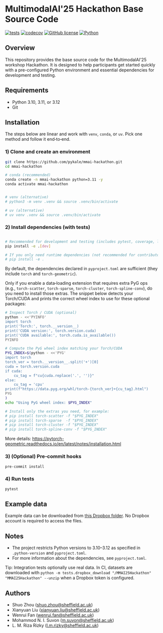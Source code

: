 # MultimodalAI'25 Hackathon Base Source Code

[![tests](https://github.com/pykale/mmai-hackathon/workflows/test/badge.svg)](https://github.com/pykale/mmai-hackathon/actions/workflows/test.yml)
[![codecov](https://codecov.io/gh/pykale/mmai-hackathon/branch/main/graph/badge.svg)](https://codecov.io/gh/pykale/mmai-hackathon)
[![GitHub license](https://img.shields.io/badge/license-MIT-blue.svg)](https://github.com/pykale/mmai-hackathon/blob/main/LICENSE)
[![Python](https://img.shields.io/badge/python-3.10%20%7C%203.11%20%7C%203.12-blue)](https://www.python.org)

## Overview

This repository provides the base source code for the MultimodalAI'25 workshop Hackathon. It is designed to help participants get started quickly with a pre-configured Python environment and essential dependencies for development and testing.

## Requirements

- Python 3.10, 3.11, or 3.12
- Git

## Installation

The steps below are linear and work with `venv`, `conda`, or `uv`. Pick one method and follow it end‑to‑end.

### 1) Clone and create an environment

```bash
git clone https://github.com/pykale/mmai-hackathon.git
cd mmai-hackathon

# conda (recommended)
conda create -n mmai-hackathon python=3.11 -y
conda activate mmai-hackathon


# venv (alternative)
# python3 -m venv .venv && source .venv/bin/activate

# uv (alternative)
# uv venv .venv && source .venv/bin/activate
```

### 2) Install dependencies (with tests)

```bash

# Recommended for development and testing (includes pytest, coverage, linters)
pip install -e .[dev]

# If you only need runtime dependencies (not recommended for contributors):
# pip install -e .
```

By default, the dependencies declared in `pyproject.toml` are sufficient (they include `torch` and `torch-geometric`).

Only if you enable a data‑loading extension that requires extra PyG ops (e.g., `torch-scatter`, `torch-sparse`, `torch-cluster`, `torch-spline-conv`), do you need to install those extras. The snippet below detects your Torch/CUDA and prints the correct wheel index to use for these optional packages:

```bash
# Inspect Torch / CUDA (optional)
python - <<'PYINFO'
import torch
print('Torch:', torch.__version__)
print('CUDA version:', torch.version.cuda)
print('CUDA available:', torch.cuda.is_available())
PYINFO

# Compute the PyG wheel index matching your Torch/CUDA
PYG_INDEX=$(python - <<'PYG'
import torch
torch_ver = torch.__version__.split('+')[0]
cuda = torch.version.cuda
if cuda:
    cu_tag = f"cu{cuda.replace('.', '')}"
else:
    cu_tag = 'cpu'
print(f"https://data.pyg.org/whl/torch-{torch_ver}+{cu_tag}.html")
PYG
)
echo "Using PyG wheel index: $PYG_INDEX"

# Install only the extras you need, for example:
# pip install torch-scatter -f "$PYG_INDEX"
# pip install torch-sparse  -f "$PYG_INDEX"
# pip install torch-cluster -f "$PYG_INDEX"
# pip install torch-spline-conv -f "$PYG_INDEX"
```

More details: https://pytorch-geometric.readthedocs.io/en/latest/notes/installation.html

### 3) (Optional) Pre‑commit hooks

```bash
pre-commit install
```

### 4) Run tests

```bash
pytest
```

## Example data

Example data can be downloaded from [this Dropbox folder](https://www.dropbox.com/scl/fo/8xjlsri0zcov20v8xsyxa/AOMpquFinnQnp287lT5hxJM?rlkey=1h1sm3wxd4s1oeygludri6hr6&st=cg0qdhic&dl=0). No Dropbox account is required to access the files.

## Notes

- The project restricts Python versions to 3.10–3.12 as specified in `.python-version` and `pyproject.toml`.
- For more information about the dependencies, see `pyproject.toml`.

Tip: Integration tests optionally use real data. In CI, datasets are downloaded with `python -m tests.dropbox_download "/MMAI25Hackathon" "MMAI25Hackathon" --unzip` when a Dropbox token is configured.

## Authors

- Shuo Zhou (<shuo.zhou@sheffield.ac.uk>)
- Xianyuan Liu (<xianyuan.liu@sheffield.ac.uk>)
- Wenrui Fan (<wenrui.fan@sheffield.ac.uk>)
- Mohammod N. I. Suvon (<m.suvon@sheffield.ac.uk>)
- L. M. Riza Rizky (<l.m.rizky@sheffield.ac.uk>)
